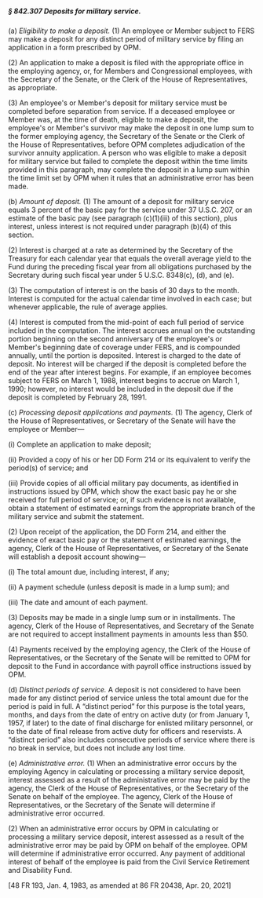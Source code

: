 ##### § 842.307 Deposits for military service. #####

(a) *Eligibility to make a deposit.* (1) An employee or Member subject to FERS may make a deposit for any distinct period of military service by filing an application in a form prescribed by OPM.

(2) An application to make a deposit is filed with the appropriate office in the employing agency, or, for Members and Congressional employees, with the Secretary of the Senate, or the Clerk of the House of Representatives, as appropriate.

(3) An employee's or Member's deposit for military service must be completed before separation from service. If a deceased employee or Member was, at the time of death, eligible to make a deposit, the employee's or Member's survivor may make the deposit in one lump sum to the former employing agency, the Secretary of the Senate or the Clerk of the House of Representatives, before OPM completes adjudication of the survivor annuity application. A person who was eligible to make a deposit for military service but failed to complete the deposit within the time limits provided in this paragraph, may complete the deposit in a lump sum within the time limit set by OPM when it rules that an administrative error has been made.

(b) *Amount of deposit.* (1) The amount of a deposit for military service equals 3 percent of the basic pay for the service under 37 U.S.C. 207, or an estimate of the basic pay (see paragraph (c)(1)(iii) of this section), plus interest, unless interest is not required under paragraph (b)(4) of this section.

(2) Interest is charged at a rate as determined by the Secretary of the Treasury for each calendar year that equals the overall average yield to the Fund during the preceding fiscal year from all obligations purchased by the Secretary during such fiscal year under 5 U.S.C. 8348(c), (d), and (e).

(3) The computation of interest is on the basis of 30 days to the month. Interest is computed for the actual calendar time involved in each case; but whenever applicable, the rule of average applies.

(4) Interest is computed from the mid-point of each full period of service included in the computation. The interest accrues annual on the outstanding portion beginning on the second anniversary of the employee's or Member's beginning date of coverage under FERS, and is compounded annually, until the portion is deposited. Interest is charged to the date of deposit. No interest will be charged if the deposit is completed before the end of the year after interest begins. For example, if an employee becomes subject to FERS on March 1, 1988, interest begins to accrue on March 1, 1990; however, no interest would be included in the deposit due if the deposit is completed by February 28, 1991.

(c) *Processing deposit applications and payments.* (1) The agency, Clerk of the House of Representatives, or Secretary of the Senate will have the employee or Member—

(i) Complete an application to make deposit;

(ii) Provided a copy of his or her DD Form 214 or its equivalent to verify the period(s) of service; and

(iii) Provide copies of all official military pay documents, as identified in instructions issued by OPM, which show the exact basic pay he or she received for full period of service; or, if such evidence is not available, obtain a statement of estimated earnings from the appropriate branch of the military service and submit the statement.

(2) Upon receipt of the application, the DD Form 214, and either the evidence of exact basic pay or the statement of estimated earnings, the agency, Clerk of the House of Representatives, or Secretary of the Senate will establish a deposit account showing—

(i) The total amount due, including interest, if any;

(ii) A payment schedule (unless deposit is made in a lump sum); and

(iii) The date and amount of each payment.

(3) Deposits may be made in a single lump sum or in installments. The agency, Clerk of the House of Representatives, and Secretary of the Senate are not required to accept installment payments in amounts less than $50.

(4) Payments received by the employing agency, the Clerk of the House of Representatives, or the Secretary of the Senate will be remitted to OPM for deposit to the Fund in accordance with payroll office instructions issued by OPM.

(d) *Distinct periods of service.* A deposit is not considered to have been made for any distinct period of service unless the total amount due for the period is paid in full. A “distinct period” for this purpose is the total years, months, and days from the date of entry on active duty (or from January 1, 1957, if later) to the date of final discharge for enlisted military personnel, or to the date of final release from active duty for officers and reservists. A “distinct period” also includes consecutive periods of service where there is no break in service, but does not include any lost time.

(e) *Administrative error.* (1) When an administrative error occurs by the employing Agency in calculating or processing a military service deposit, interest assessed as a result of the administrative error may be paid by the agency, the Clerk of the House of Representatives, or the Secretary of the Senate on behalf of the employee. The agency, Clerk of the House of Representatives, or the Secretary of the Senate will determine if administrative error occurred.

(2) When an administrative error occurs by OPM in calculating or processing a military service deposit, interest assessed as a result of the administrative error may be paid by OPM on behalf of the employee. OPM will determine if administrative error occurred. Any payment of additional interest of behalf of the employee is paid from the Civil Service Retirement and Disability Fund.

[48 FR 193, Jan. 4, 1983, as amended at 86 FR 20438, Apr. 20, 2021]